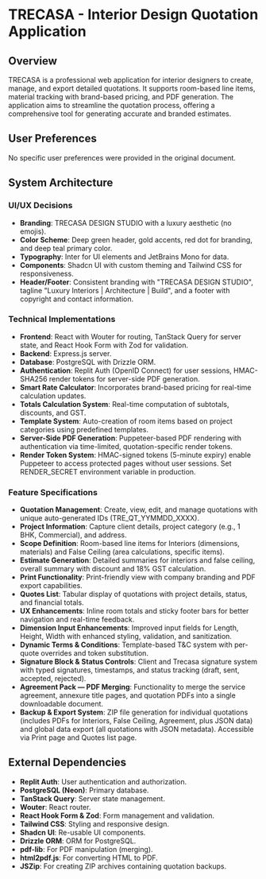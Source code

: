 # TRECASA - Interior Design Quotation Application

## Overview
TRECASA is a professional web application for interior designers to create, manage, and export detailed quotations. It supports room-based line items, material tracking with brand-based pricing, and PDF generation. The application aims to streamline the quotation process, offering a comprehensive tool for generating accurate and branded estimates.

## User Preferences
No specific user preferences were provided in the original document.

## System Architecture

### UI/UX Decisions
- **Branding**: TRECASA DESIGN STUDIO with a luxury aesthetic (no emojis).
- **Color Scheme**: Deep green header, gold accents, red dot for branding, and deep teal primary color.
- **Typography**: Inter for UI elements and JetBrains Mono for data.
- **Components**: Shadcn UI with custom theming and Tailwind CSS for responsiveness.
- **Header/Footer**: Consistent branding with "TRECASA DESIGN STUDIO", tagline "Luxury Interiors | Architecture | Build", and a footer with copyright and contact information.

### Technical Implementations
- **Frontend**: React with Wouter for routing, TanStack Query for server state, and React Hook Form with Zod for validation.
- **Backend**: Express.js server.
- **Database**: PostgreSQL with Drizzle ORM.
- **Authentication**: Replit Auth (OpenID Connect) for user sessions, HMAC-SHA256 render tokens for server-side PDF generation.
- **Smart Rate Calculator**: Incorporates brand-based pricing for real-time calculation updates.
- **Totals Calculation System**: Real-time computation of subtotals, discounts, and GST.
- **Template System**: Auto-creation of room items based on project categories using predefined templates.
- **Server-Side PDF Generation**: Puppeteer-based PDF rendering with authentication via time-limited, quotation-specific render tokens.
- **Render Token System**: HMAC-signed tokens (5-minute expiry) enable Puppeteer to access protected pages without user sessions. Set RENDER_SECRET environment variable in production.

### Feature Specifications
- **Quotation Management**: Create, view, edit, and manage quotations with unique auto-generated IDs (TRE_QT_YYMMDD_XXXX).
- **Project Information**: Capture client details, project category (e.g., 1 BHK, Commercial), and address.
- **Scope Definition**: Room-based line items for Interiors (dimensions, materials) and False Ceiling (area calculations, specific items).
- **Estimate Generation**: Detailed summaries for interiors and false ceiling, overall summary with discount and 18% GST calculation.
- **Print Functionality**: Print-friendly view with company branding and PDF export capabilities.
- **Quotes List**: Tabular display of quotations with project details, status, and financial totals.
- **UX Enhancements**: Inline room totals and sticky footer bars for better navigation and real-time feedback.
- **Dimension Input Enhancements**: Improved input fields for Length, Height, Width with enhanced styling, validation, and sanitization.
- **Dynamic Terms & Conditions**: Template-based T&C system with per-quote overrides and token substitution.
- **Signature Block & Status Controls**: Client and Trecasa signature system with typed signatures, timestamps, and status tracking (draft, sent, accepted, rejected).
- **Agreement Pack — PDF Merging**: Functionality to merge the service agreement, annexure title pages, and quotation PDFs into a single downloadable document.
- **Backup & Export System**: ZIP file generation for individual quotations (includes PDFs for Interiors, False Ceiling, Agreement, plus JSON data) and global data export (all quotations with JSON metadata). Accessible via Print page and Quotes list page.

## External Dependencies
- **Replit Auth**: User authentication and authorization.
- **PostgreSQL (Neon)**: Primary database.
- **TanStack Query**: Server state management.
- **Wouter**: React router.
- **React Hook Form & Zod**: Form management and validation.
- **Tailwind CSS**: Styling and responsive design.
- **Shadcn UI**: Re-usable UI components.
- **Drizzle ORM**: ORM for PostgreSQL.
- **pdf-lib**: For PDF manipulation (merging).
- **html2pdf.js**: For converting HTML to PDF.
- **JSZip**: For creating ZIP archives containing quotation backups.